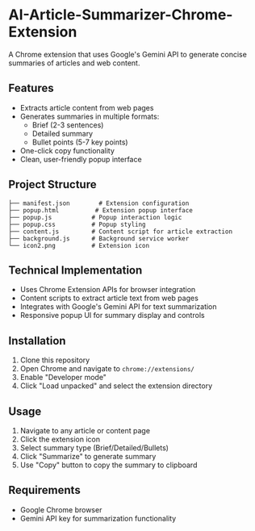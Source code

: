 # AI-Article-Summarizer-Chrome-Extension
A Chrome extension that uses Google's Gemini API to generate concise summaries of articles and web content.

## Features

- Extracts article content from web pages
- Generates summaries in multiple formats:
  - Brief (2-3 sentences)
  - Detailed summary
  - Bullet points (5-7 key points)
- One-click copy functionality
- Clean, user-friendly popup interface

## Project Structure

```
├── manifest.json        # Extension configuration
├── popup.html          # Extension popup interface
├── popup.js           # Popup interaction logic
├── popup.css          # Popup styling
├── content.js         # Content script for article extraction
├── background.js      # Background service worker
└── icon2.png          # Extension icon
```

## Technical Implementation

- Uses Chrome Extension APIs for browser integration
- Content scripts to extract article text from web pages
- Integrates with Google's Gemini API for text summarization
- Responsive popup UI for summary display and controls

## Installation

1. Clone this repository
2. Open Chrome and navigate to `chrome://extensions/`
3. Enable "Developer mode"
4. Click "Load unpacked" and select the extension directory

## Usage

1. Navigate to any article or content page
2. Click the extension icon
3. Select summary type (Brief/Detailed/Bullets)
4. Click "Summarize" to generate summary
5. Use "Copy" button to copy the summary to clipboard

## Requirements

- Google Chrome browser
- Gemini API key for summarization functionality
